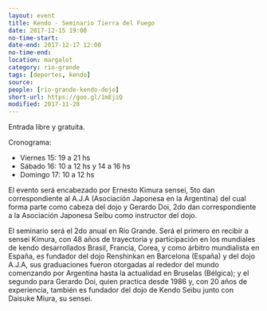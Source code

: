 ```yaml
---
layout: event 
title: Kendo - Seminario Tierra del Fuego
date: 2017-12-15 19:00
no-time-start: 
date-end: 2017-12-17 12:00
no-time-end: 
location: margalot
category: rio-grande
tags: [deportes, kendo]
source: 
people: [rio-grande-kendo-dojo]
short-url: https://goo.gl/1mEjiQ
modified: 2017-11-28
---
```


Entrada libre y gratuita.

Cronograma:

- Viernes 15: 19 a 21 hs
- Sábado 16: 10 a 12 hs y 14 a 16 hs
- Domingo 17: 10 a 12 hs


El evento será encabezado por Ernesto Kimura sensei, 5to dan correspondiente al A.J.A (Asociación Japonesa en la Argentina) del cual forma parte como cabeza del dojo y Gerardo Doi, 2do dan correspondiente a la Asociación Japonesa Seibu como instructor del dojo. 

El seminario será el 2do anual en Río Grande. Será el primero en recibir a sensei Kimura, con 48 años de trayectoria y participación en los mundiales de kendo desarrollados Brasil, Francia, Corea, y como árbitro mundialista en España, es fundador del dojo Renshinkan en Barcelona (España) y del dojo A.J.A, sus graduaciones fueron otorgadas al rededor del mundo comenzando por Argentina hasta la actualidad en Bruselas (Bélgica); y el segundo  para Gerardo Doi, quien practica desde 1986 y, con 20 años de experiencia, también es fundador del dojo de Kendo Seibu junto con Daisuke Miura, su sensei.
